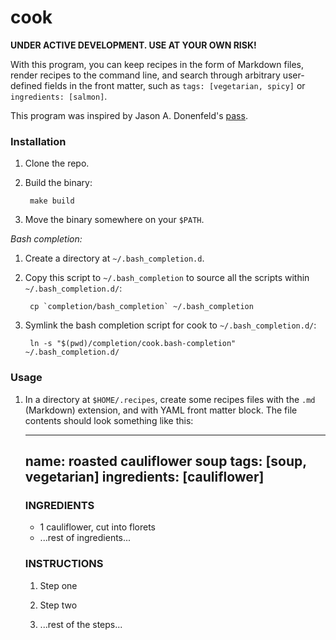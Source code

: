 # cook

**UNDER ACTIVE DEVELOPMENT. USE AT YOUR OWN RISK!**

With this program, you can keep recipes in the form of Markdown files, render
recipes to the command line, and search through arbitrary user-defined fields
in the front matter, such as `tags: [vegetarian, spicy]` or
`ingredients: [salmon]`.

This program was inspired by Jason A. Donenfeld's
[pass](https://www.passwordstore.org/).

### Installation

1. Clone the repo.

1. Build the binary:

        make build

1. Move the binary somewhere on your `$PATH`.

*Bash completion:*

1. Create a directory at `~/.bash_completion.d`.

1. Copy this script to `~/.bash_completion` to source all the scripts
within `~/.bash_completion.d/`:

        cp `completion/bash_completion` ~/.bash_completion

1. Symlink the bash completion script for cook to `~/.bash_completion.d/`:

        ln -s "$(pwd)/completion/cook.bash-completion" ~/.bash_completion.d/

### Usage

1. In a directory at `$HOME/.recipes`, create some recipes files with the
`.md` (Markdown) extension, and with YAML front matter block. The file contents
should look something like this:

    ---
    name: roasted cauliflower soup
    tags: [soup, vegetarian]
    ingredients: [cauliflower]
    ---

    ### INGREDIENTS

    * 1 cauliflower, cut into florets
    * ...rest of ingredients...

    ### INSTRUCTIONS

    1. Step one

    1. Step two

    1. ...rest of the steps...
